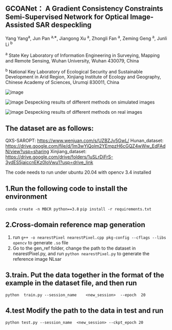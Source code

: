 ## GCOANet： A Gradient Consistency Constraints Semi-Supervised Network for Optical Image-Assisted SAR despeckling
Yang Yang<sup>a</sup>, Jun Pan <sup>a,※</sup>, Jiangong Xu <sup>a</sup>, Zhongli Fan <sup>a</sup>, Zeming Geng <sup>a</sup>, Junli Li <sup>b</sup>

<sup>a</sup> State Key Laboratory of Information Engineering in Surveying, Mapping and Remote Sensing, Wuhan University, Wuhan 430079, China

<sup>b</sup> National Key Laboratory of Ecological Security and Sustainable Development in Arid Region, Xinjiang Institute of Ecology and Geography, Chinese Academy of Sciences, Urumqi 830011, China

![image](https://github.com/user-attachments/assets/151e8a5d-ce42-4028-adfc-4e6641f7c9df)

![image](https://github.com/user-attachments/assets/bc0fe0a3-8f5a-4456-8289-c57f8e224bd6)
Despecking results of different methods on simulated images

![image](https://github.com/user-attachments/assets/1d8b3b03-995c-4858-ae51-2e7ff623985e)
Despecking results of different methods on real images

## The dataset are as follows:
QXS-SAROPT: https://www.wenjuan.com/s/UZBZJv5GwL/
Hunan_dataset: https://drive.google.com/file/d/1m3wYiQolm2YEmpzH6cGQZ4wWw_EdFAdN/view?usp=sharing
Xinjiang_dataset: https://drive.google.com/drive/folders/1uSLrDiFrS-3ydES5jaiccnEKz0loVwu1?usp=drive_link


The code needs to run under ubuntu 20.04 with opencv 3.4 installed
## 1.Run the following code to install the environment

`conda create -n MBCR python==3.8`
`pip install -r requirements.txt`

## 2.Cross-domain reference map generation
1. run `g++ -o nearestPixel nearestPixel.cpp pkg-config --cflags --libs opencv` to generate `.so` file 
2. Go to the gen_ref folder, change the path to the dataset in nearestPixel.py, and run `python nearestPixel.py` to generate the reference image NLsar

## 3.train.  Put the data together in the format of the example in the dataset file, and then run

`python  train.py --session_name    <new_session>  --epoch  20 `

## 4.test Modify the path to the data in test and run

`python test.py --session_name  <new_session> --ckpt_epoch 20`


